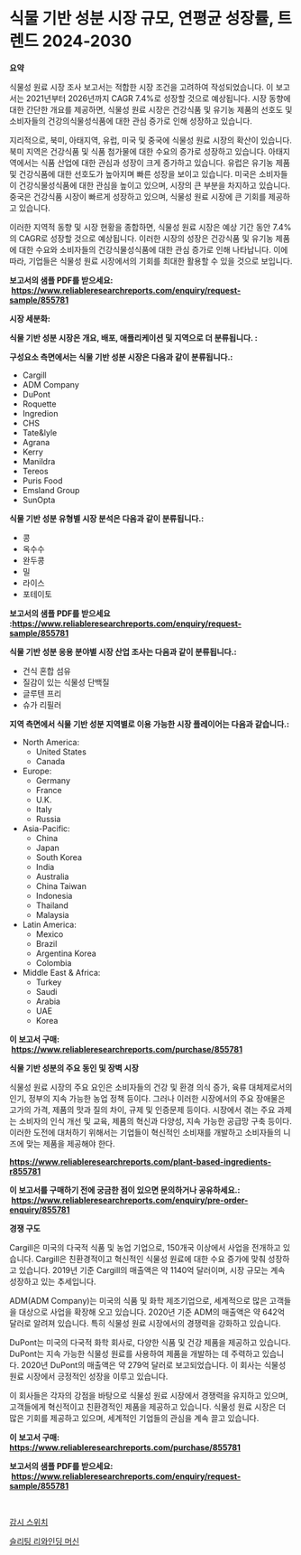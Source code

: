 <p><h1>식물 기반 성분 시장 규모, 연평균 성장률, 트렌드 2024-2030</h1></p><p><strong>요약</strong></p>
<p><p>식물성 원료 시장 조사 보고서는 적합한 시장 조건을 고려하여 작성되었습니다. 이 보고서는 2021년부터 2026년까지 CAGR 7.4%로 성장할 것으로 예상됩니다. 시장 동향에 대한 간단한 개요를 제공하면, 식물성 원료 시장은 건강식품 및 유기농 제품의 선호도 및 소비자들의 건강의식물성식품에 대한 관심 증가로 인해 성장하고 있습니다.</p><p>지리적으로, 북미, 아태지역, 유럽, 미국 및 중국에 식물성 원료 시장의 확산이 있습니다. 북미 지역은 건강식품 및 식품 첨가물에 대한 수요의 증가로 성장하고 있습니다. 아태지역에서는 식품 산업에 대한 관심과 성장이 크게 증가하고 있습니다. 유럽은 유기농 제품 및 건강식품에 대한 선호도가 높아지며 빠른 성장을 보이고 있습니다. 미국은 소비자들이 건강식물성식품에 대한 관심을 높이고 있으며, 시장의 큰 부분을 차지하고 있습니다. 중국은 건강식품 시장이 빠르게 성장하고 있으며, 식물성 원료 시장에 큰 기회를 제공하고 있습니다.</p><p>이러한 지역적 동향 및 시장 현황을 종합하면, 식물성 원료 시장은 예상 기간 동안 7.4%의 CAGR로 성장할 것으로 예상됩니다. 이러한 시장의 성장은 건강식품 및 유기농 제품에 대한 수요와 소비자들의 건강식물성식품에 대한 관심 증가로 인해 나타납니다. 이에 따라, 기업들은 식물성 원료 시장에서의 기회를 최대한 활용할 수 있을 것으로 보입니다.</p></p>
<p><strong>보고서의 샘플 PDF를 받으세요: &nbsp;<a href="https://www.reliableresearchreports.com/enquiry/request-sample/855781">https://www.reliableresearchreports.com/enquiry/request-sample/855781</a></strong></p>
<p><strong>시장 세분화:</strong></p>
<p><strong> 식물 기반 성분 시장은 개요, 배포, 애플리케이션 및 지역으로 더 분류됩니다. :</strong></p>
<p><strong>구성요소 측면에서는 식물 기반 성분 시장은 다음과 같이 분류됩니다.:</strong></p>
<p><ul><li>Cargill</li><li>ADM Company</li><li>DuPont</li><li>Roquette</li><li>Ingredion</li><li>CHS</li><li>Tate&lyle</li><li>Agrana</li><li>Kerry</li><li>Manildra</li><li>Tereos</li><li>Puris Food</li><li>Emsland Group</li><li>SunOpta</li></ul></p>
<p><strong> 식물 기반 성분 유형별 시장 분석은 다음과 같이 분류됩니다.:</strong></p>
<p><ul><li>콩</li><li>옥수수</li><li>완두콩</li><li>밀</li><li>라이스</li><li>포테이토</li></ul></p>
<p><strong>보고서의 샘플 PDF를 받으세요 :<a href="https://www.reliableresearchreports.com/enquiry/request-sample/855781">https://www.reliableresearchreports.com/enquiry/request-sample/855781</a></strong></p>
<p><strong> 식물 기반 성분 응용 분야별 시장 산업 조사는 다음과 같이 분류됩니다.:</strong></p>
<p><ul><li>건식 혼합 섬유</li><li>질감이 있는 식물성 단백질</li><li>글루텐 프리</li><li>슈가 리필러</li></ul></p>
<p><strong>지역 측면에서 식물 기반 성분 지역별로 이용 가능한 시장 플레이어는 다음과 같습니다.:</strong></p>
<p><ul>
    <li>
        North America:
        <ul>
            <li>United States</li>
            <li>Canada</li>
        </ul>
    </li>
    <li>
        Europe:
        <ul>
            <li>Germany</li>
            <li>France</li>
            <li>U.K.</li>
            <li>Italy</li>
            <li>Russia</li>
        </ul>
    </li>
    <li>
        Asia-Pacific:
        <ul>
            <li>China</li>
            <li>Japan</li>
            <li>South Korea</li>
            <li>India</li>
            <li>Australia</li>
            <li>China Taiwan</li>
            <li>Indonesia</li>
            <li>Thailand</li>
            <li>Malaysia</li>
        </ul>
    </li>
    <li>
        Latin America:
        <ul>
            <li>Mexico</li>
            <li>Brazil</li>
            <li>Argentina Korea</li>
            <li>Colombia</li>
        </ul>
    </li>
    <li>
        Middle East & Africa:
        <ul>
            <li>Turkey</li>
            <li>Saudi</li>
            <li>Arabia</li>
            <li>UAE</li>
            <li>Korea</li>
        </ul>
    </li>
    </ul></p>
<p><strong>이 보고서 구매: &nbsp;<a href="https://www.reliableresearchreports.com/purchase/855781">https://www.reliableresearchreports.com/purchase/855781</a></strong></p>
<p><strong>식물 기반 성분의 주요 동인 및 장벽 시장</strong></p>
<p><p>식물성 원료 시장의 주요 요인은 소비자들의 건강 및 환경 의식 증가, 육류 대체제로서의 인기, 정부의 지속 가능한 농업 정책 등이다. 그러나 이러한 시장에서의 주요 장애물은 고가의 가격, 제품의 맛과 질의 차이, 규제 및 인증문제 등이다. 시장에서 겪는 주요 과제는 소비자의 인식 개선 및 교육, 제품의 혁신과 다양성, 지속 가능한 공급망 구축 등이다. 이러한 도전에 대처하기 위해서는 기업들이 혁신적인 소비재를 개발하고 소비자들의 니즈에 맞는 제품을 제공해야 한다.</p></p>
<p><strong><a href="https://www.reliableresearchreports.com/plant-based-ingredients-r855781">https://www.reliableresearchreports.com/plant-based-ingredients-r855781</a></strong></p>
<p><strong>이 보고서를 구매하기 전에 궁금한 점이 있으면 문의하거나 공유하세요.: &nbsp;<a href="https://www.reliableresearchreports.com/enquiry/pre-order-enquiry/855781">https://www.reliableresearchreports.com/enquiry/pre-order-enquiry/855781</a></strong></p>
<p><strong>경쟁 구도</strong></p>
<p><p>Cargill은 미국의 다국적 식품 및 농업 기업으로, 150개국 이상에서 사업을 전개하고 있습니다. Cargill은 친환경적이고 혁신적인 식물성 원료에 대한 수요 증가에 맞춰 성장하고 있습니다. 2019년 기준 Cargill의 매출액은 약 1140억 달러이며, 시장 규모는 계속 성장하고 있는 추세입니다.</p><p>ADM(ADM Company)는 미국의 식품 및 화학 제조기업으로, 세계적으로 많은 고객들을 대상으로 사업을 확장해 오고 있습니다. 2020년 기준 ADM의 매출액은 약 642억 달러로 알려져 있습니다. 특히 식물성 원료 시장에서의 경쟁력을 강화하고 있습니다.</p><p>DuPont는 미국의 다국적 화학 회사로, 다양한 식품 및 건강 제품을 제공하고 있습니다. DuPont는 지속 가능한 식물성 원료를 사용하여 제품을 개발하는 데 주력하고 있습니다. 2020년 DuPont의 매출액은 약 279억 달러로 보고되었습니다. 이 회사는 식물성 원료 시장에서 긍정적인 성장을 이루고 있습니다.</p><p>이 회사들은 각자의 강점을 바탕으로 식물성 원료 시장에서 경쟁력을 유지하고 있으며, 고객들에게 혁신적이고 친환경적인 제품을 제공하고 있습니다. 식물성 원료 시장은 더 많은 기회를 제공하고 있으며, 세계적인 기업들의 관심을 계속 끌고 있습니다.</p></p>
<p><strong>이 보고서 구매: &nbsp; <a href="https://www.reliableresearchreports.com/purchase/855781">https://www.reliableresearchreports.com/purchase/855781</a></strong></p>
<p><strong>보고서의 샘플 PDF를 받으세요: &nbsp;<a href="https://www.reliableresearchreports.com/enquiry/request-sample/855781">https://www.reliableresearchreports.com/enquiry/request-sample/855781</a></strong><strong></strong></p>
<p>&nbsp;</p>
<p><p><a href="https://medium.com/@thadnader1941/%EA%B0%90%EB%8F%85-%EC%8A%A4%EC%9C%84%EC%B9%98-%EC%8B%9C%EC%9E%A5-%EB%B6%84%EC%84%9D-%EB%B0%8F-2024%EB%85%84%EB%B6%80%ED%84%B0-2031%EB%85%84%EA%B9%8C%EC%A7%80%EC%9D%98-%EC%8B%9C%EC%9E%A5-%EA%B7%9C%EB%AA%A8-%EC%98%88%EC%B8%A1-7aae28c30db7">감시 스위치</a></p><p><a href="https://medium.com/@lottierunte44/%EC%8A%AC%EB%A6%AC%ED%8C%85-%EB%A6%AC%EC%99%80%EC%9D%B8%EB%94%A9-%EA%B8%B0%EA%B3%84-%EC%8B%9C%EC%9E%A5-%EC%A1%B0%EC%82%AC-%EB%B3%B4%EA%B3%A0%EC%84%9C-%EA%B7%B8-%EC%97%AD%EC%82%AC-%EB%B0%8F-2024%EB%85%84%EB%B6%80%ED%84%B0-2031%EB%85%84%EA%B9%8C%EC%A7%80%EC%9D%98-%EC%A0%84%EB%A7%9D-7ab3a3d9e078">슬리팅 리와인딩 머신</a></p></p>